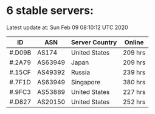 # 6 stable servers:

Latest update at: Sun Feb 09 08:10:12 UTC 2020

| ID | ASN | Server Country | Online |
| -- | --- | -------------- | ------ |
| #.D09B | AS174 | United States | 209 hrs |
| #.2A79 | AS63949 | Japan | 209 hrs |
| #.15CF | AS49392 | Russia | 239 hrs |
| #.7F1D | AS63949 | Singapore | 380 hrs |
| #.9FC3 | AS53889 | United States | 227 hrs |
| #.D827 | AS20150 | United States | 252 hrs |

